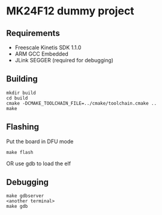 # MK24F12 dummy project

## Requirements

* Freescale Kinetis SDK 1.1.0
* ARM GCC Embedded
* JLink SEGGER (required for debugging) 

## Building

	mkdir build
	cd build
	cmake -DCMAKE_TOOLCHAIN_FILE=../cmake/toolchain.cmake ..
	make

## Flashing

Put the board in DFU mode

	make flash

OR use gdb to load the elf

## Debugging

	make gdbserver
	<another terminal>
	make gdb

